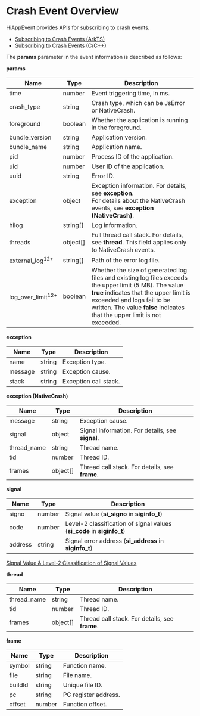 # Crash Event Overview

HiAppEvent provides APIs for subscribing to crash events.

- [Subscribing to Crash Events (ArkTS)](hiappevent-watcher-crash-events-arkts.md)
- [Subscribing to Crash Events (C/C++)](hiappevent-watcher-crash-events-ndk.md)

The **params** parameter in the event information is described as follows:

**params**

| Name   | Type  | Description                      |
| ------- | ------ | ------------------------- |
| time     | number | Event triggering time, in ms. |
| crash_type | string | Crash type, which can be JsError or NativeCrash. |
| foreground | boolean | Whether the application is running in the foreground. |
| bundle_version | string | Application version. |
| bundle_name | string | Application name. |
| pid | number | Process ID of the application.|
| uid | number | User ID of the application. |
| uuid | string | Error ID. |
| exception | object | Exception information. For details, see **exception**. <br>For details about the NativeCrash events, see **exception (NativeCrash)**. |
| hilog | string[] | Log information.|
| threads | object[] | Full thread call stack. For details, see **thread**. This field applies only to NativeCrash events. |
| external_log<sup>12+</sup> | string[] | Path of the error log file. |
| log_over_limit<sup>12+</sup> | boolean | Whether the size of generated log files and existing log files exceeds the upper limit (5 MB). The value **true** indicates that the upper limit is exceeded and logs fail to be written. The value **false** indicates that the upper limit is not exceeded. |

**exception**

| Name   | Type  | Description                      |
| ------- | ------ | ------------------------- |
| name | string | Exception type. |
| message | string | Exception cause. |
| stack | string | Exception call stack. |

**exception (NativeCrash)**

| Name   | Type  | Description                      |
| ------- | ------ | ------------------------- |
| message | string | Exception cause. |
| signal | object | Signal information. For details, see **signal**. |
| thread_name | string | Thread name. |
| tid | number | Thread ID. |
| frames | object[] | Thread call stack. For details, see **frame**. |

**signal**

| Name   | Type  | Description                      |
| ------- | ------ | ------------------------- |
| signo | number | Signal value (**si_signo** in **siginfo_t**) |
| code | number | Level-2 classification of signal values (**si_code** in **siginfo_t**) |
| address | string | Signal error address (**si_address** in **siginfo_t**) |

[Signal Value & Level-2 Classification of Signal Values](cppcrash-guidelines.md)

**thread**

| Name   | Type  | Description                      |
| ------- | ------ | ------------------------- |
| thread_name | string | Thread name. |
| tid | number | Thread ID. |
| frames | object[] | Thread call stack. For details, see **frame**. |

**frame**

| Name   | Type  | Description                      |
| ------- | ------ | ------------------------- |
| symbol | string | Function name. |
| file | string | File name. |
| buildId | string | Unique file ID. |
| pc | string | PC register address. |
| offset | number | Function offset. |
